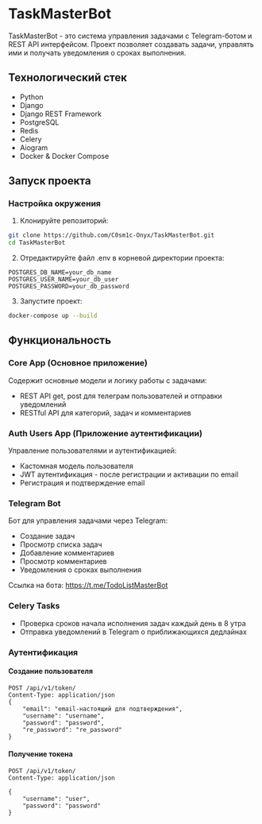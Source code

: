 # TaskMasterBot

TaskMasterBot - это система управления задачами с Telegram-ботом и REST API интерфейсом. Проект позволяет создавать задачи, управлять ими и получать уведомления о сроках выполнения.

## Технологический стек

- Python
- Django
- Django REST Framework
- PostgreSQL
- Redis
- Celery
- Aiogram
- Docker & Docker Compose

## Запуск проекта

### Настройка окружения

1. Клонируйте репозиторий:
```bash
git clone https://github.com/C0sm1c-Onyx/TaskMasterBot.git
cd TaskMasterBot
```

2. Отредактируйте файл .env в корневой директории проекта:
```env
POSTGRES_DB_NAME=your_db_name
POSTGRES_USER_NAME=your_db_user
POSTGRES_PASSWORD=your_db_password
```

3. Запустите проект:
```bash
docker-compose up --build
```

## Функциональность

### Core App (Основное приложение)

Содержит основные модели и логику работы с задачами:

- REST API get, post для телеграм пользователей и отправки уведомлений
- RESTful API для категорий, задач и комментариев

### Auth Users App (Приложение аутентификации)

Управление пользователями и аутентификацией:

- Кастомная модель пользователя
- JWT аутентификация - после регистрации и активации по email
- Регистрация и подтверждение email

### Telegram Bot

Бот для управления задачами через Telegram:

- Создание задач
- Просмотр списка задач
- Добавление комментариев
- Просмотр комментариев
- Уведомления о сроках выполнения

Ссылка на бота: https://t.me/TodoListMasterBot

### Celery Tasks

- Проверка сроков начала исполнения задач каждый день в 8 утра
- Отправка уведомлений в Telegram о приближающихся дедлайнах

### Аутентификация

#### Создание пользователя
```http
POST /api/v1/token/
Content-Type: application/json
{
    "email": "email-настоящий для подтверждения",
    "username": "username",
    "password": "password",
    "re_password": "re_password"
}
```

#### Получение токена
```http
POST /api/v1/token/
Content-Type: application/json

{
    "username": "user",
    "password": "password"
}
```

